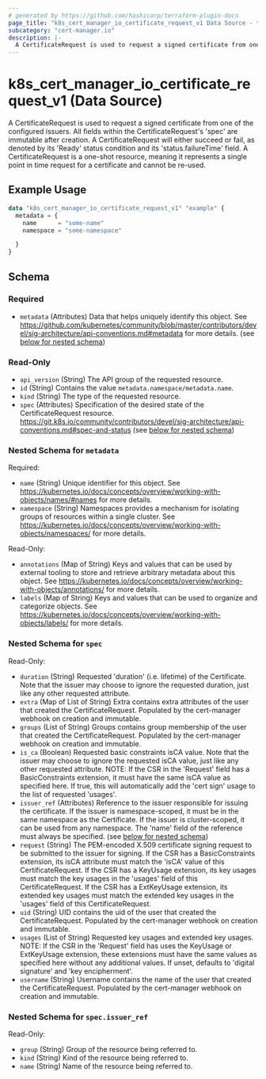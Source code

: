 ```yaml
---
# generated by https://github.com/hashicorp/terraform-plugin-docs
page_title: "k8s_cert_manager_io_certificate_request_v1 Data Source - terraform-provider-k8s"
subcategory: "cert-manager.io"
description: |-
  A CertificateRequest is used to request a signed certificate from one of the configured issuers.  All fields within the CertificateRequest's 'spec' are immutable after creation. A CertificateRequest will either succeed or fail, as denoted by its 'Ready' status condition and its 'status.failureTime' field.  A CertificateRequest is a one-shot resource, meaning it represents a single point in time request for a certificate and cannot be re-used.
---
```


# k8s_cert_manager_io_certificate_request_v1 (Data Source)

A CertificateRequest is used to request a signed certificate from one of the configured issuers.  All fields within the CertificateRequest's 'spec' are immutable after creation. A CertificateRequest will either succeed or fail, as denoted by its 'Ready' status condition and its 'status.failureTime' field.  A CertificateRequest is a one-shot resource, meaning it represents a single point in time request for a certificate and cannot be re-used.

## Example Usage

```terraform
data "k8s_cert_manager_io_certificate_request_v1" "example" {
  metadata = {
    name      = "some-name"
    namespace = "some-namespace"

  }
}
```

<!-- schema generated by tfplugindocs -->
## Schema

### Required

- `metadata` (Attributes) Data that helps uniquely identify this object. See https://github.com/kubernetes/community/blob/master/contributors/devel/sig-architecture/api-conventions.md#metadata for more details. (see [below for nested schema](#nestedatt--metadata))

### Read-Only

- `api_version` (String) The API group of the requested resource.
- `id` (String) Contains the value `metadata.namespace/metadata.name`.
- `kind` (String) The type of the requested resource.
- `spec` (Attributes) Specification of the desired state of the CertificateRequest resource. https://git.k8s.io/community/contributors/devel/sig-architecture/api-conventions.md#spec-and-status (see [below for nested schema](#nestedatt--spec))

<a id="nestedatt--metadata"></a>
### Nested Schema for `metadata`

Required:

- `name` (String) Unique identifier for this object. See https://kubernetes.io/docs/concepts/overview/working-with-objects/names/#names for more details.
- `namespace` (String) Namespaces provides a mechanism for isolating groups of resources within a single cluster. See https://kubernetes.io/docs/concepts/overview/working-with-objects/namespaces/ for more details.

Read-Only:

- `annotations` (Map of String) Keys and values that can be used by external tooling to store and retrieve arbitrary metadata about this object. See https://kubernetes.io/docs/concepts/overview/working-with-objects/annotations/ for more details.
- `labels` (Map of String) Keys and values that can be used to organize and categorize objects. See https://kubernetes.io/docs/concepts/overview/working-with-objects/labels/ for more details.


<a id="nestedatt--spec"></a>
### Nested Schema for `spec`

Read-Only:

- `duration` (String) Requested 'duration' (i.e. lifetime) of the Certificate. Note that the issuer may choose to ignore the requested duration, just like any other requested attribute.
- `extra` (Map of List of String) Extra contains extra attributes of the user that created the CertificateRequest. Populated by the cert-manager webhook on creation and immutable.
- `groups` (List of String) Groups contains group membership of the user that created the CertificateRequest. Populated by the cert-manager webhook on creation and immutable.
- `is_ca` (Boolean) Requested basic constraints isCA value. Note that the issuer may choose to ignore the requested isCA value, just like any other requested attribute.  NOTE: If the CSR in the 'Request' field has a BasicConstraints extension, it must have the same isCA value as specified here.  If true, this will automatically add the 'cert sign' usage to the list of requested 'usages'.
- `issuer_ref` (Attributes) Reference to the issuer responsible for issuing the certificate. If the issuer is namespace-scoped, it must be in the same namespace as the Certificate. If the issuer is cluster-scoped, it can be used from any namespace.  The 'name' field of the reference must always be specified. (see [below for nested schema](#nestedatt--spec--issuer_ref))
- `request` (String) The PEM-encoded X.509 certificate signing request to be submitted to the issuer for signing.  If the CSR has a BasicConstraints extension, its isCA attribute must match the 'isCA' value of this CertificateRequest. If the CSR has a KeyUsage extension, its key usages must match the key usages in the 'usages' field of this CertificateRequest. If the CSR has a ExtKeyUsage extension, its extended key usages must match the extended key usages in the 'usages' field of this CertificateRequest.
- `uid` (String) UID contains the uid of the user that created the CertificateRequest. Populated by the cert-manager webhook on creation and immutable.
- `usages` (List of String) Requested key usages and extended key usages.  NOTE: If the CSR in the 'Request' field has uses the KeyUsage or ExtKeyUsage extension, these extensions must have the same values as specified here without any additional values.  If unset, defaults to 'digital signature' and 'key encipherment'.
- `username` (String) Username contains the name of the user that created the CertificateRequest. Populated by the cert-manager webhook on creation and immutable.

<a id="nestedatt--spec--issuer_ref"></a>
### Nested Schema for `spec.issuer_ref`

Read-Only:

- `group` (String) Group of the resource being referred to.
- `kind` (String) Kind of the resource being referred to.
- `name` (String) Name of the resource being referred to.
